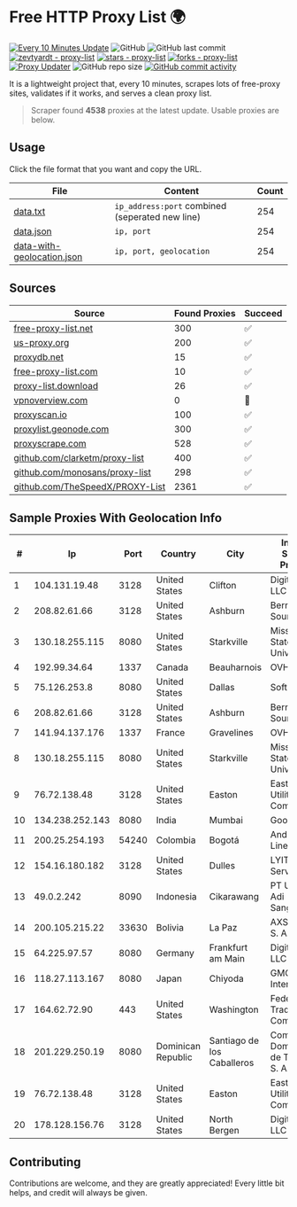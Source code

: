 
# Free HTTP Proxy List 🌍

[![Every 10 Minutes Update](https://github.com/mertguvencli/http-proxy-list/actions/workflows/main.yml/badge.svg?branch=main)](https://github.com/mertguvencli/http-proxy-list/actions/workflows/main.yml)
![GitHub](https://img.shields.io/github/license/mertguvencli/http-proxy-list)
![GitHub last commit](https://img.shields.io/github/last-commit/mertguvencli/http-proxy-list)
[![zevtyardt - proxy-list](https://img.shields.io/static/v1?label=zevtyardt&message=proxy-list&color=blue&logo=github)](https://github.com/zevtyardt/proxy-list "Go to GitHub repo")
[![stars - proxy-list](https://img.shields.io/github/stars/zevtyardt/proxy-list?style=social)](https://github.com/zevtyardt/proxy-list)
[![forks - proxy-list](https://img.shields.io/github/forks/zevtyardt/proxy-list?style=social)](https://github.com/zevtyardt/proxy-list)
[![Proxy Updater](https://github.com/zevtyardt/proxy-list/workflows/Proxy%20Updater/badge.svg)](https://github.com/zevtyardt/proxy-list/actions?query=workflow:"Proxy+Updater")
![GitHub repo size](https://img.shields.io/github/repo-size/zevtyardt/proxy-list)
[![GitHub commit activity](https://img.shields.io/github/commit-activity/m/zevtyardt/proxy-list?logo=commits)](https://github.com/zevtyardt/proxy-list/commits/main)

It is a lightweight project that, every 10 minutes, scrapes lots of free-proxy sites, validates if it works, and serves a clean proxy list.

> Scraper found **4538** proxies at the latest update. Usable proxies are below.

## Usage

Click the file format that you want and copy the URL.

|File|Content|Count|
|----|-------|-----|
|[data.txt](https://raw.githubusercontent.com/mertguvencli/http-proxy-list/main/proxy-list/data.txt)|`ip_address:port` combined (seperated new line)|254|
|[data.json](https://raw.githubusercontent.com/mertguvencli/http-proxy-list/main/proxy-list/data.json)|`ip, port`|254|
|[data-with-geolocation.json](https://raw.githubusercontent.com/mertguvencli/http-proxy-list/main/proxy-list/data-with-geolocation.json)|`ip, port, geolocation`|254|

## Sources

|Source|Found Proxies|Succeed|
|------|-------------|-------|
|[free-proxy-list.net](https://free-proxy-list.net)|300|✅|
|[us-proxy.org](https://www.us-proxy.org)|200|✅|
|[proxydb.net](http://proxydb.net)|15|✅|
|[free-proxy-list.com](https://free-proxy-list.com/?page=&port=&type%5B%5D=http&type%5B%5D=https&up_time=0&search=Search)|10|✅|
|[proxy-list.download](https://www.proxy-list.download/HTTP)|26|✅|
|[vpnoverview.com](https://vpnoverview.com/privacy/anonymous-browsing/free-proxy-servers)|0|🚫|
|[proxyscan.io](https://www.proxyscan.io)|100|✅|
|[proxylist.geonode.com](https://proxylist.geonode.com/api/proxy-list?limit=300&page=1&sort_by=lastChecked&sort_type=desc&protocols=http,https)|300|✅|
|[proxyscrape.com](https://api.proxyscrape.com/v2/?request=displayproxies&protocol=http&timeout=10000&country=all&ssl=all&anonymity=all)|528|✅|
|[github.com/clarketm/proxy-list](https://raw.githubusercontent.com/clarketm/proxy-list/master/proxy-list-raw.txt)|400|✅|
|[github.com/monosans/proxy-list](https://raw.githubusercontent.com/monosans/proxy-list/main/proxies/http.txt)|298|✅|
|[github.com/TheSpeedX/PROXY-List](https://raw.githubusercontent.com/TheSpeedX/PROXY-List/master/http.txt)|2361|✅|


## Sample Proxies With Geolocation Info

|#|Ip|Port|Country|City|Internet Service Provider|
|-|--|----|-------|----|-------------------------|
|1|104.131.19.48|3128|United States|Clifton|DigitalOcean, LLC|
|2|208.82.61.66|3128|United States|Ashburn|Bernardi Sounds|
|3|130.18.255.115|8080|United States|Starkville|Mississippi State University|
|4|192.99.34.64|1337|Canada|Beauharnois|OVH SAS|
|5|75.126.253.8|8080|United States|Dallas|SoftLayer|
|6|208.82.61.66|3128|United States|Ashburn|Bernardi Sounds|
|7|141.94.137.176|1337|France|Gravelines|OVH SAS|
|8|130.18.255.115|8080|United States|Starkville|Mississippi State University|
|9|76.72.138.48|3128|United States|Easton|Easton Utilities Commission|
|10|134.238.252.143|8080|India|Mumbai|Google LLC|
|11|200.25.254.193|54240|Colombia|Bogotá|Andinet ON Line|
|12|154.16.180.182|3128|United States|Dulles|LYIT Internet Services|
|13|49.0.2.242|8090|Indonesia|Cikarawang|PT Usaha Adi Sanggoro|
|14|200.105.215.22|33630|Bolivia|La Paz|AXS Bolivia S. A.|
|15|64.225.97.57|8080|Germany|Frankfurt am Main|DigitalOcean, LLC|
|16|118.27.113.167|8080|Japan|Chiyoda|GMO Internet, Inc.|
|17|164.62.72.90|443|United States|Washington|Federal Trade Commission|
|18|201.229.250.19|8080|Dominican Republic|Santiago de los Caballeros|Compañía Dominicana de Teléfonos S. A.|
|19|76.72.138.48|3128|United States|Easton|Easton Utilities Commission|
|20|178.128.156.76|3128|United States|North Bergen|DigitalOcean, LLC|



## Contributing

Contributions are welcome, and they are greatly appreciated! Every
little bit helps, and credit will always be given.

